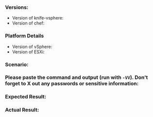 ### Versions:
<!--- Version of the software where you are encountering the issue --->
<!-- You should probably update in this is not newest release.--->
* Version of knife-vsphere:
* Version of chef:

### Platform Details
<!--- What version of vSphere are you running? What version of ESXi are you using too?--->
* Version of vSphere:
* Version of ESXi:

### Scenario:
<!--- What you are trying to achieve and you can't?--->

### Please paste the command and output (run with `-VV`). Don't forget to X out any passwords or sensitive information:
<!--- If you are filing an issue what are the things we need to do in order to repro your problem? How are you using this gem or any resources it includes?--->

### Expected Result:
<!--- What are you expecting to happen as the consequence of above reproduction steps?--->

### Actual Result:
<!--- What actually happens after the reproduction steps? Include the error output or a link to a gist if possible.--->
